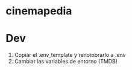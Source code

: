# cinemapedia

# Dev

1. Copiar el .env_template y renombrarlo a .env
2. Cambiar las variables de entorno (TMDB)
